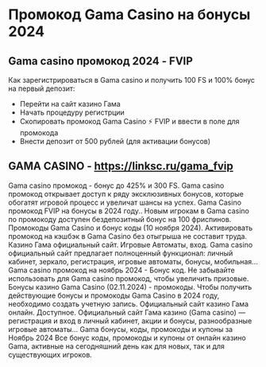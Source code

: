 # Промокод Gama Casino на бонусы 2024

## Gama casino промокод 2024 - FVIP

Как зарегистрироваться в Gama casino и получить 100 FS и 100% бонус на первый депозит:
 - Перейти на сайт казино Гама
 - Начать процедуру регистрции
 - Скопировать промокод Gama Casino ⚡️ FVIP и ввести в поле для промокода
 - Внести депозит от 500 рублей (для активации бонусов)


## GAMA CASINO - https://linksc.ru/gama_fvip


Gama casino промокод - бонус до 425% и 300 FS. Gama casino промокод открывает доступ к ряду эксклюзивных бонусов, которые обогатят игровой процесс и увеличат шансы на успех.
Gama Casino промокод FVIP на бонусы в 2024 году.. Новым игрокам в Gama casino по промокоду доступен бездепозитный бонус на 100 фриспинов.
Промокоды Gama Casino и бонус коды (10 ноября 2024). Активировать промокод на кэшбэк в Gama Casino без отыгрыша не составит труда.
Казино Гама официальный сайт. Игровые Автоматы, вход. Gama casino официальный сайт предлагает полноценный функционал: личный кабинет, зеркало, регистрация, игровые автоматы, бонусы, мобильная...
Gama casino промокод на ноябрь 2024 - Бонус код. Не забывайте использовать для Gama casino промокод, чтобы увеличить призовые.
Бонусы казино Gama Casino (02.11.2024) - промокоды. Чтобы получить действующие бонусы и промокоды Gama Casino в 2024 году, необходимо создать учетную запись.
Официальный сайт казино Гама онлайн. Доступное. Официальный сайт Гама казино (Gama casino) — регистрация и вход в личный кабинет, акции и бонусы, разнообразные игровые автоматы...
Gama бонусы, коды, промокоды и купоны за Ноябрь 2024 Все бонус коды, промокоды и купоны от онлайн казино Gama, активные на сегодняшний день как для новых, так и для существующих игроков.
